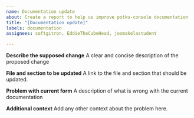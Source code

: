 ```yaml
---
name: Documentation update
about: Create a report to help us improve potku-console documentation
title: "[Documentation update]"
labels: documentation
assignees: softgitron, EddieTheCubeHead, joomakelastudent

---
```


**Describe the supposed change**
A clear and concise description of the proposed change

**File and section to be updated**
A link to the file and section that should be updated.

**Problem with current form**
A description of what is wrong with the current documentation

**Additional context**
Add any other context about the problem here.